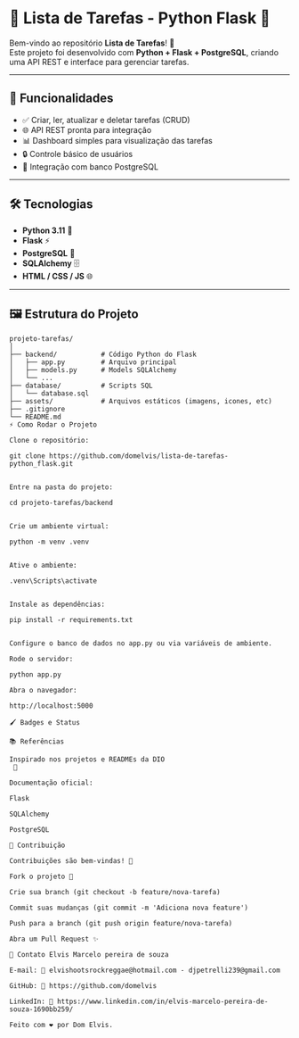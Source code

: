 # 🚀 Lista de Tarefas - Python Flask 📝

Bem-vindo ao repositório **Lista de Tarefas**! 🎉  
Este projeto foi desenvolvido com **Python + Flask + PostgreSQL**, criando uma API REST e interface para gerenciar tarefas.  

---

## 🎯 Funcionalidades
- ✅ Criar, ler, atualizar e deletar tarefas (CRUD)  
- 🌐 API REST pronta para integração  
- 📊 Dashboard simples para visualização das tarefas  
- 🔒 Controle básico de usuários  
- 📂 Integração com banco PostgreSQL  

---

## 🛠 Tecnologias
- **Python 3.11** 🐍  
- **Flask** ⚡  
- **PostgreSQL** 🐘  
- **SQLAlchemy** 🗄  
- **HTML / CSS / JS** 🌐  

---

## 🖼 Estrutura do Projeto
```text
projeto-tarefas/
│
├── backend/           # Código Python do Flask
│   ├── app.py         # Arquivo principal
│   ├── models.py      # Models SQLAlchemy
│   └── ...
├── database/          # Scripts SQL
│   └── database.sql
├── assets/            # Arquivos estáticos (imagens, icones, etc)
├── .gitignore
└── README.md
⚡ Como Rodar o Projeto

Clone o repositório:

git clone https://github.com/domelvis/lista-de-tarefas-python_flask.git


Entre na pasta do projeto:

cd projeto-tarefas/backend


Crie um ambiente virtual:

python -m venv .venv


Ative o ambiente:

.venv\Scripts\activate


Instale as dependências:

pip install -r requirements.txt


Configure o banco de dados no app.py ou via variáveis de ambiente.

Rode o servidor:

python app.py

Abra o navegador:

http://localhost:5000

🖌️ Badges e Status

📚 Referências

Inspirado nos projetos e READMEs da DIO
 🌟

Documentação oficial:

Flask

SQLAlchemy

PostgreSQL

🤝 Contribuição

Contribuições são bem-vindas! 🙌

Fork o projeto 🍴

Crie sua branch (git checkout -b feature/nova-tarefa)

Commit suas mudanças (git commit -m 'Adiciona nova feature')

Push para a branch (git push origin feature/nova-tarefa)

Abra um Pull Request ✨

💌 Contato Elvis Marcelo pereira de souza

E-mail: 📧 elvishootsrockreggae@hotmail.com - djpetrelli239@gmail.com

GitHub: 🔗 https://github.com/domelvis

LinkedIn: 🔗 https://www.linkedin.com/in/elvis-marcelo-pereira-de-souza-1690bb259/

Feito com ❤️ por Dom Elvis.
